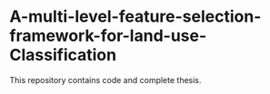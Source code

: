 # A-multi-level-feature-selection-framework-for-land-use-Classification
This repository contains code and complete thesis.
